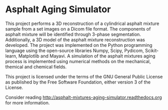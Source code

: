 Asphalt Aging Simulator
===============
This project performs a 3D reconstruction of a cylindrical asphalt mixture sample from a set images on a Dicom file format. The components of asphalt mixture will be identified through 3-phase segmentation. Additionally, a 3D model of the asphalt mixture reconstruction was developed. The project was implemented on the Python programming language using the open-source libraries Numpy, Scipy, Pydicom, Scikit-learn, Matplotlib and Mayavi. A simulation of the asphalt mixtures aging process is implemented using numerical methods on the mechanical, themical and chemical fields.

This project is licensed under the terms of the GNU General Public License as published by
the Free Software Foundation, either version 3 of the License.

Consider reading http://asphalt-mixtures-aging-simulator.readthedocs.org for more information.

